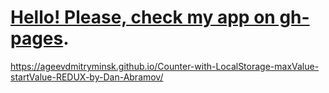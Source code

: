 #  [Hello! Please, check my app on gh-pages](https://ageevdmitryminsk.github.io/Counter-with-LocalStorage-maxValue-startValue-REDUX-by-Dan-Abramov/).
 
 https://ageevdmitryminsk.github.io/Counter-with-LocalStorage-maxValue-startValue-REDUX-by-Dan-Abramov/

